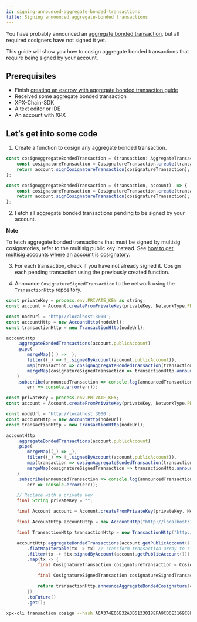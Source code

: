 ```yaml
---
id: signing-announced-aggregate-bonded-transactions
title: Signing announced aggregate-bonded transactions
---
```

You have probably announced an [aggregate bonded transaction](../../built-in-features/aggregate-transaction.md#examples), but all required cosigners have not signed it yet.

This guide will show you how to cosign aggregate bonded transactions that require being signed by your account.

## Prerequisites

- Finish [creating an escrow with aggregate bonded transaction guide](https://bcdocs.xpxsirius.io/guides/transaction/creating-an-escrow-with-aggregate-bonded-transaction.html)
- Received some aggregate bonded transaction
- XPX-Chain-SDK
- A text editor or IDE
- An account with XPX

## Let’s get into some code

1. Create a function to cosign any aggregate bonded transaction.

<!--DOCUSAURUS_CODE_TABS-->
<!--TypeScript-->
```ts
const cosignAggregateBondedTransaction = (transaction: AggregateTransaction, account: Account): CosignatureSignedTransaction => {
    const cosignatureTransaction = CosignatureTransaction.create(transaction);
    return account.signCosignatureTransaction(cosignatureTransaction);
};
```

<!--JavaScript-->
```js
const cosignAggregateBondedTransaction = (transaction, account)  => {
    const cosignatureTransaction = CosignatureTransaction.create(transaction);
    return account.signCosignatureTransaction(cosignatureTransaction);
};
```

<!--END_DOCUSAURUS_CODE_TABS-->

2. Fetch all aggregate bonded transactions pending to be signed by your account.

<div class=info>

**Note**

To fetch aggregate bonded transactions that must be signed by multisig cosignatories, refer to the multisig public key instead. See [how to get multisig accounts where an account is cosignatory](../multisig-account/converting-an-account-to-multisig.md#guide-get-multisig-account-info).

</div>

3. For each transaction, check if you have not already signed it. Cosign each pending transaction using the previously created function.

4. Announce `CosignatureSignedTransaction` to the network using the `TransactionHttp` repository.

<!--DOCUSAURUS_CODE_TABS-->
<!--TypeScript-->
```js
const privateKey = process.env.PRIVATE_KEY as string;
const account = Account.createFromPrivateKey(privateKey, NetworkType.PRIVATE_TEST);

const nodeUrl = 'http://localhost:3000';
const accountHttp = new AccountHttp(nodeUrl);
const transactionHttp = new TransactionHttp(nodeUrl);

accountHttp
    .aggregateBondedTransactions(account.publicAccount)
    .pipe(
        mergeMap((_) => _),
        filter((_) => !_.signedByAccount(account.publicAccount)),
        map(transaction => cosignAggregateBondedTransaction(transaction, account)),
        mergeMap(cosignatureSignedTransaction => transactionHttp.announceAggregateBondedCosignature(cosignatureSignedTransaction))
    )
    .subscribe(announcedTransaction => console.log(announcedTransaction),
        err => console.error(err));
```

<!--JavaScript-->
```js
const privateKey = process.env.PRIVATE_KEY;
const account = Account.createFromPrivateKey(privateKey, NetworkType.PRIVATE_TEST);

const nodeUrl = 'http://localhost:3000';
const accountHttp = new AccountHttp(nodeUrl);
const transactionHttp = new TransactionHttp(nodeUrl);

accountHttp
    .aggregateBondedTransactions(account.publicAccount)
    .pipe(
        mergeMap((_) => _),
        filter((_) => !_.signedByAccount(account.publicAccount)),
        map(transaction => cosignAggregateBondedTransaction(transaction, account)),
        mergeMap(cosignatureSignedTransaction => transactionHttp.announceAggregateBondedCosignature(cosignatureSignedTransaction))
    )
    .subscribe(announcedTransaction => console.log(announcedTransaction),
        err => console.error(err));
```

<!--Java-->
```java
    // Replace with a private key
    final String privateKey = "";

    final Account account = Account.createFromPrivateKey(privateKey, NetworkType.PRIVATE_TEST);

    final AccountHttp accountHttp = new AccountHttp("http://localhost:3000");

    final TransactionHttp transactionHttp = new TransactionHttp("http://localhost:3000");

    accountHttp.aggregateBondedTransactions(account.getPublicAccount())
        .flatMapIterable(tx -> tx) // Transform transaction array to single transactions to process them
        .filter(tx -> !tx.signedByAccount(account.getPublicAccount()))
        .map(tx -> {
            final CosignatureTransaction cosignatureTransaction = CosignatureTransaction.create(tx);

            final CosignatureSignedTransaction cosignatureSignedTransaction = account.signCosignatureTransaction(cosignatureTransaction);

            return transactionHttp.announceAggregateBondedCosignature(cosignatureSignedTransaction).toFuture().get();
        })
        .toFuture()
        .get();
```

<!--Bash-->
```sh
xpx-cli transaction cosign --hash A6A374E66B32A3D5133018EFA9CD6E3169C8EEA339F7CCBE29C47D07086E068C
```

<!--END_DOCUSAURUS_CODE_TABS-->

